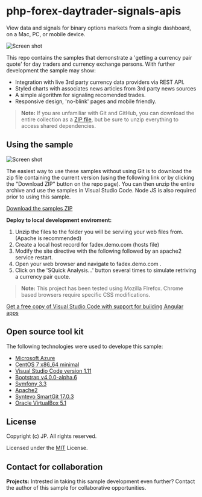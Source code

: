 # php-forex-daytrader-signals-apis
View data and signals for binary options markets from a single dashboard, on a Mac, PC, or mobile device.

![Screen shot](https://github.com/185SE14THST/php-forex-daytrader-signals-apis/blob/master/sample.jpg "Sample #1")

This repo contains the samples that demonstrate a 'getting a currency pair quote' for day traders and currency exchange persons. With further development the sample may show:
* Integration with live 3rd party currency data providers via REST API.
* Styled charts with associates news articles from 3rd party news sources
* A simple algorithm for signaling recomended trades.
* Responsive design, 'no-blink' pages and mobile friendly.

> **Note:** If you are unfamiliar with Git and GitHub, you can download the entire collection as a 
> [ZIP file](../../archive/master.zip), but be 
> sure to unzip everything to access shared dependencies. 

## Using the sample

![Screen shot](https://github.com/185SE14THST/php-forex-daytrader-signals-apis/blob/master/sample2.jpg "Sample #2")

The easiest way to use these samples without using Git is to download the zip file containing the current version (using the following link or by clicking the "Download ZIP" button on the repo page). You can then unzip the entire archive and use the samples in Visual Studio Code. Node JS is also required prior to using this sample.

   [Download the samples ZIP](../../archive/master.zip)

   **Deploy to local development enviroment:** 
   1. Unzip the files to the folder you will be serviing your web files from. (Apache is recommended)
   2. Create a local host record for fadex.demo.com (hosts file)  
   3. Modify the site directive with the following followed by an apache2 service restart.
   4. Open your web browser and navigate to fadex.demo.com .
   5. Click on the 'SQuick Analysis...' button several times to simulate retriving a currency pair quote.
   
> **Note:** This project has been tested using Mozilla FIrefox. Chrome based browsers require specific CSS modifications.

[Get a free copy of Visual Studio Code with support for building Angular apps](https://code.visualstudio.com/download)

## Open source tool kit
The following technologies were used to develope this sample:
* [Microsoft Azure](https://azure.microsoft.com/en-us/)
* [CentOS 7 x86_64 minimal](https://www.centos.org/)
* [Visual Studio Code version 1.11](https://code.visualstudio.com/)
* [Bootstrap v4.0.0-alpha.6](https://v4-alpha.getbootstrap.com/)
* [Symfony 3.3](https://symfony.com/download)
* [Apache2](http://httpd.apache.org/)
* [Syntevo SmartGit 17.0.3](http://www.syntevo.com/smartgit/)
* [Oracle VirtualBox 5.1](https://www.virtualbox.org/)


## License

Copyright (c) JP. All rights reserved.

Licensed under the [MIT](LICENSE.txt) License.

## Contact for collaboration
**Projects:** Intrested in taking this sample development even further? Contact the author of this sample for collaborative opportunities.
